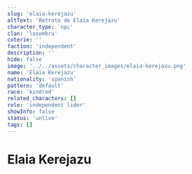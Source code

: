 ```yaml
---
slug: 'elaia-kerejazu'
altText: 'Retrato de Elaia Kerejazu'
character_type: 'npc'
clan: 'lasombra'
coterie: ''
faction: 'independent'
description: ''
hide: false
image: '../../assets/character_images/elaia-kerejazu.png'
name: 'Elaia Kerejazu'
nationality: 'spanish'
pattern: 'default'
race: 'kindred'
related_characters: []
role: 'independent lider'
showInfo: false
status: 'unlive'
tags: []
---
```


# Elaia Kerejazu
